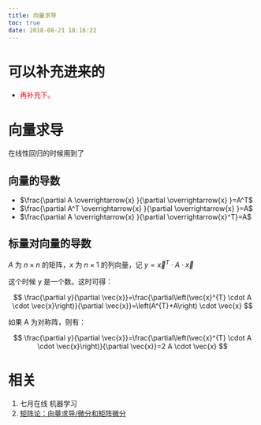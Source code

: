 ```yaml
---
title: 向量求导
toc: true
date: 2018-08-21 18:16:22
---
```

# 可以补充进来的

- <span style="color:red;">再补充下。</span>


# 向量求导

在线性回归的时候用到了


## 向量的导数

- $\frac{\partial A \overrightarrow{x} }{\partial \overrightarrow{x} }=A^T$
- $\frac{\partial A^T \overrightarrow{x} }{\partial \overrightarrow{x} }=A$
- $\frac{\partial A \overrightarrow{x} }{\partial \overrightarrow{x}^T}=A$




## 标量对向量的导数


$A$ 为 $n\times n$ 的矩阵，$x$ 为 $n\times 1$ 的列向量，记  $y=\overrightarrow{x}^T\cdot A\cdot \overrightarrow{x}$

这个时候 y 是一个数。这时可得：

$$
\frac{\partial y}{\partial \vec{x}}=\frac{\partial\left(\vec{x}^{T} \cdot A \cdot \vec{x}\right)}{\partial \vec{x}}=\left(A^{T}+A\right) \cdot \vec{x}
$$

如果 A 为对称阵，则有：

$$
\frac{\partial y}{\partial \vec{x}}=\frac{\partial\left(\vec{x}^{T} \cdot A \cdot \vec{x}\right)}{\partial \vec{x}}=2 A \cdot \vec{x}
$$



# 相关

1. 七月在线 机器学习
2. [矩阵论：向量求导/微分和矩阵微分](https://blog.csdn.net/pipisorry/article/details/68961388)
